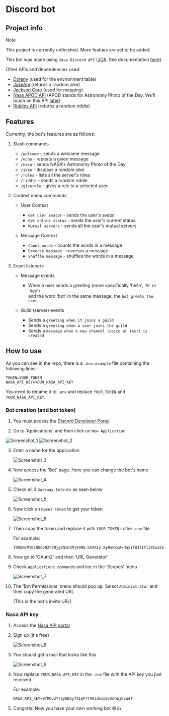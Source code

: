 # Discord bot
## Project info
> [!NOTE]
> This project is currently unfinished. More featues are yet to be added.
  
This bot was made using `Java Discord API` ([JDA](https://github.com/discord-jda/JDA). See documentation [here](https://jda.wiki/)).

Other APIs and dependencies used:
- [Dotenv](https://github.com/cdimascio/dotenv-java) (used for the environment table)
- [JokeApi](https://github.com/khurozov/jokeapi-java) (returns a random joke)
- [Jackson Core](https://mvnrepository.com/artifact/com.fasterxml.jackson.core/jackson-core) (used for mapping)
- [Nasa APOD API](https://api.nasa.gov) (APOD stands for Astronomy Photo of the Day. We'll touch on this API [later](https://github.com/bellrazvan/discord-bot#nasa-api-key))
- [Riddles API](https://riddles-api.vercel.app) (returns a random riddle)

## Features
Currently, the bot's features are as follows:
1. Slash commands
    - `/welcome` - sends a welcome message
    - `/echo` - repeats a given message
    - `/nasa` - sends NASA's Astronomy Photo of the Day
    - `/joke` - displays a random joke
    - `/roles` - lists all the server's roles
    - `/riddle` - sends a random riddle
    - `/giverole` - gives a role to a selected user
      
2. Context menu commands
    - User Context
        * `Get user avatar` - sends the user's avatar 
        * `Get online status` - sends the user's current status
        * `Mutual servers` - sends all the user's mutual servers
          
    - Message Context
        * `Count words` - counts the words in a message
        * `Reverse message` - reverses a message
        * `Shuffle message` - shuffles the words in a message

3. Event listeners
    - Message events
        * When a user sends a greeting (more specifically 'hello', 'hi' or 'hey')  
          and the word 'bot' in the same message, the `bot greets the user`
          
    - Guild (server) events
        * Sends a `greeting when it joins a guild`
        * Sends a `greeting when a user joins the guild`
        * Sends a `message when a new channel (voice or text) is created`

## How to use
As you can see in the repo, there is a `.env.example` file containing the following lines:

```
TOKEN=YOUR_TOKEN
NASA_API_KEY=YOUR_NASA_API_KEY
```

You need to rename it to `.env` and replace `YOUR_TOKEN` and `YOUR_NASA_API_KEY`.

### Bot creation (and bot token)
1. You must access the [Discord Developer Portal](https://discord.com/developers/applications)
   
2. Go to 'Applications' and then click on `New Application`

  ![Screenshot_1](https://github.com/bellrazvan/discord-bot/assets/90152385/0e03e2db-3cbd-4902-a1b5-90e6addb1d64)
  ![Screenshot_2](https://github.com/bellrazvan/discord-bot/assets/90152385/638d70f0-c778-4010-97bd-d9d3246a4909)

3. Enter a name for the application
   
   ![Screenshot_3](https://github.com/bellrazvan/discord-bot/assets/90152385/5224b3e4-012d-4904-97a4-23ab34166ea3)

4. Now access the 'Bot' page. Here you can change the bot's name

   ![Screenshot_4](https://github.com/bellrazvan/discord-bot/assets/90152385/394d8899-e684-40e6-a4b5-477cab9afa6c)

5. Check all 3 `Gateway Intents` as seen below
   
   ![Screenshot_5](https://github.com/bellrazvan/discord-bot/assets/90152385/df81b037-fd77-472f-9692-94a7d003fbf8)

6. Now click on `Reset Token` to get your token

   ![Screenshot_6](https://github.com/bellrazvan/discord-bot/assets/90152385/87f8897e-4482-4225-bb61-9097f45ec6e1)

7. Then copy the token and replace it with `YOUR_TOKEN` in the `.env` file

    For example:
    ```
    TOKEN=MTE1ODQ5NZF2Njg1NzU3MjG4NQ.GSAXIy.ByRaHxxAkdayiTB33Itli8Iwa1kaS_hU7F4m84F
    ```
    
8. Now go to 'OAuth2' and then 'URL Generator'

9. Check `applications.commands` and `bot` in the 'Scopes' menu
   
   ![Screenshot_7](https://github.com/bellrazvan/discord-bot/assets/90152385/99715586-0fc2-4d1c-a993-2bbfbb55aacf)

10. The 'Bot Permissions' menu should pop up. Select `Administrator` and then copy the generated URL
    
     (This is the bot's invite URL)

### Nasa API key
1. Access the [Nasa API portal](https://api.nasa.gov)
   
2. Sign up (it's free)

   ![Screenshot_8](https://github.com/bellrazvan/discord-bot/assets/90152385/5395abf9-2ec5-4245-a9f4-5c6d8c128d47)

3. You should get a mail that looks like this

   ![Screenshot_9](https://github.com/bellrazvan/discord-bot/assets/90152385/a87c1593-7536-45d6-ac0c-c072cf17c8d7)

4. Now replace `YOUR_NASA_API_KEY` in the `.env` file with the API key you just received 

    For example:
    ```
    NASA_API_KEY=0fMDv2Y7ayOBSyfXIeP7TXKidn3pbrADhajDrudT
    ```

5. Congrats! Now you have your own working bot 😄👍

<!-- ADD `HOW TO HOST` -->
